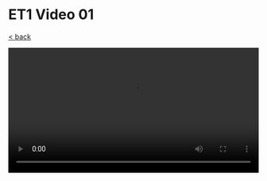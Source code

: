 # ET1 Video 01

[< back](../B-REE-ET1.md)

<style>
  video {
    width: 100%;
  }
</style>

<video controls controlsList="nodownload">
  <source src="https://storage.googleapis.com/ree-server-videos/ET1_video_01.mp4" type="video/mp4">
  Your browser does not support the video tag.
</video>
